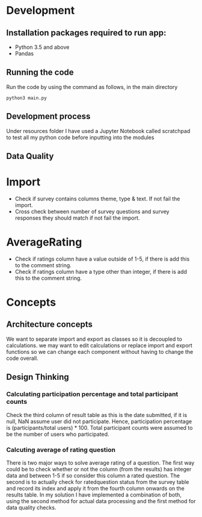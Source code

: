 # Development
## Installation packages required to run app:
* Python 3.5 and above
* Pandas 

## Running the code
Run the code by using the command as follows, in the main directory
```
python3 main.py
```

## Development process
Under resources folder I have used a Jupyter Notebook called scratchpad to test all my python code before inputting into the modules

## Data Quality
# Import
* Check if survey contains columns theme, type & text. If not fail the import.
* Cross check between number of survey questions and survey responses they should match if not fail the import.
# AverageRating
* Check if ratings column have a value outside of 1-5, if there is add this to the comment string.
* Check if ratings column have a type other than integer, if there is add this to the comment string.

# Concepts
## Architecture concepts
We want to separate import and export as classes so it is decoupled to calculations. we may want to edit calculations or replace import and export functions so we can change each component without having to change the code overall.

## Design Thinking
### Calculating participation percentage and total participant counts
Check the third column of result table as this is the date submitted, if it is null, NaN assume user did not participate. Hence, participation percentage is (participants/total users) * 100. Total participant counts were assumed to be the number of users who participated.

### Calcuting average of rating question
There is two major ways to solve average rating of a question. The first way could be to check whether or not the column (from the results) has integer data and between 1-5 if so consider this column a rated question. The second is to actually check for ratedquestion status from the survey table and record its index and apply it from the fourth column onwards on the results table. In my solution I have implemented a combination of both, using the second method for actual data processing and the first method for data quality checks. 


